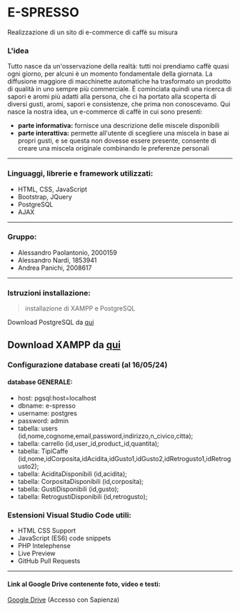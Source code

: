 # E-SPRESSO
Realizzazione di un sito di e-commerce di caffè su misura
### L'idea
Tutto nasce da un'osservazione della realtà: tutti noi prendiamo caffè quasi ogni giorno, per alcuni è un momento fondamentale della giornata. 
La diffusione maggiore di macchinette automatiche ha trasformato un prodotto di qualità in uno sempre più commerciale. È cominciata quindi una ricerca di sapori e aromi più adatti alla persona, che ci ha portato alla scoperta di diversi gusti, aromi, sapori e consistenze, che prima non conoscevamo. Qui nasce la nostra idea, un e-commerce di caffè in cui sono presenti:
- **parte informativa:** fornisce una descrizione delle miscele disponibili
- **parte interattiva:** permette all'utente di scegliere una miscela in base ai propri gusti, e se questa non dovesse essere presente, consente di creare una miscela originale combinando le preferenze personali
---
### Linguaggi, librerie e framework utilizzati:
- HTML, CSS, JavaScript
- Bootstrap, JQuery
- PostgreSQL
- AJAX
---
### Gruppo:
- Alessandro Paolantonio, 2000159
- Alessandro Nardi, 1853941
- Andrea Panichi, 2008617
---
### Istruzioni installazione:
> installazione di XAMPP e PostgreSQL

Download PostgreSQL da [qui](https://www.enterprisedb.com/downloads/postgres-postgresql-downloads)

Download XAMPP da [qui](https://www.apachefriends.org/it/download.html)
---
### Configurazione database creati (al 16/05/24)
#### database GENERALE: 
- host: pgsql:host=localhost 
- dbname: e-spresso
- username: postgres
- password: admin
- tabella: users (id,nome,cognome,email,password,indirizzo,n_civico,citta);
- tabella: carrello (id,user_id,product_id,quantita);
- tabella: TipiCaffe (id,nome,idCorposita,idAcidita,idGusto1,idGusto2,idRetrogusto1,idRetrogusto2);
- tabella: AciditaDisponibili (id,acidita);
- tabella: CorpositaDisponibili (id,corposita);
- tabella: GustiDisponibili (id,gusto);
- tabella: RetrogustiDisponibili (id,retrogusto);

### Estensioni Visual Studio Code utili: 
- HTML CSS Support
- JavaScript (ES6) code snippets
- PHP Intelephense
- Live Preview
- GitHub Pull Requests
---

#### Link al Google Drive contenente foto, video e testi:
[Google Drive](https://drive.google.com/drive/folders/1fNUvAdTb9a76z5cbMZ0cNqWEIsqe_WZ1?usp=drive_link) (Accesso con Sapienza)